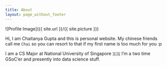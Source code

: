 ```yaml
---
title: About
layout: page_without_footer
---
```

![Profile Image]({{ site.url }}/{{ site.picture }})

<p>

Hi, I am Chaitanya Gupta and this is personal website. My chinese friends call me `Chai` so you can resort to that if my first name is too much for you :p

I am a CS Major at National University of Singapore 🇸🇬
I’m a two time GSoC’er and presently into data science stuff.

</p>

<!-- <h2>Skills</h2>

<ul class="skill-list">
	<li>Python</li>
	<li>MySQL</li>
	<li>Git</li>
	<li>HTML</li>
	<li>CSS</li>
	<li>Javascript</li>
</ul>

<h2>Projects</h2>

<ul>
	<li><a href="https://github.com/">Lorem Lorem</a></li>
	<li><a href="https://github.com/">Ipsum Dolor</a></li>
	<li><a href="https://github.com/">Dolor Lorem</a></li>
</ul>
 -->